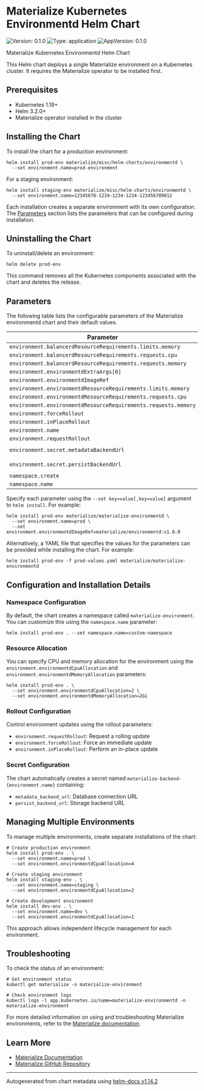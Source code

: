 # Materialize Kubernetes Environmentd Helm Chart

![Version: 0.1.0](https://img.shields.io/badge/Version-0.1.0-informational?style=flat-square) ![Type: application](https://img.shields.io/badge/Type-application-informational?style=flat-square) ![AppVersion: 0.1.0](https://img.shields.io/badge/AppVersion-0.1.0-informational?style=flat-square)

Materialize Kubernetes Environmentd Helm Chart

This Helm chart deploys a single Materialize environment on a Kubernetes cluster. It requires the Materialize operator to be installed first.

## Prerequisites

- Kubernetes 1.19+
- Helm 3.2.0+
- Materialize operator installed in the cluster

## Installing the Chart

To install the chart for a production environment:

```shell
helm install prod-env materialize/misc/helm-charts/environmentd \
  --set environment.name=prod-environment
```

For a staging environment:

```shell
helm install staging-env materialize/misc/helm-charts/environmentd \
  --set environment.name=12345678-1234-1234-1234-123456789012
```

Each installation creates a separate environment with its own configuration. The [Parameters](#parameters) section lists the parameters that can be configured during installation.

## Uninstalling the Chart

To uninstall/delete an environment:

```shell
helm delete prod-env
```

This command removes all the Kubernetes components associated with the chart and deletes the release.

## Parameters

The following table lists the configurable parameters of the Materialize environmentd chart and their default values.

| Parameter | Description | Default |
|-----------|-------------|---------|
| `environment.balancerdResourceRequirements.limits.memory` |  | ``"256Mi"`` |
| `environment.balancerdResourceRequirements.requests.cpu` |  | ``"100m"`` |
| `environment.balancerdResourceRequirements.requests.memory` |  | ``"256Mi"`` |
| `environment.environmentdExtraArgs[0]` |  | ``"--orchestrator-kubernetes-ephemeral-volume-class=hostpath"`` |
| `environment.environmentdImageRef` |  | ``"materialize/environmentd:v0.122.0-dev.0--pr.g47923ddb1bb4f3fb38d152b8aa86a77514599b29"`` |
| `environment.environmentdResourceRequirements.limits.memory` |  | ``"512Mi"`` |
| `environment.environmentdResourceRequirements.requests.cpu` |  | ``"250m"`` |
| `environment.environmentdResourceRequirements.requests.memory` |  | ``"512Mi"`` |
| `environment.forceRollout` |  | ``"33333333-3333-3333-3333-333333333333"`` |
| `environment.inPlaceRollout` |  | ``false`` |
| `environment.name` |  | ``"12345678-1234-1234-1234-123456789012"`` |
| `environment.requestRollout` |  | ``"22222222-2222-2222-2222-222222222222"`` |
| `environment.secret.metadataBackendUrl` |  | ``"postgres://materialize_user:materialize_pass@postgres.materialize.svc.cluster.local:5432/materialize_db?sslmode=disable"`` |
| `environment.secret.persistBackendUrl` |  | ``"s3://minio:minio123@bucket/12345678-1234-1234-1234-123456789012?endpoint=http%3A%2F%2Fminio.materialize.svc.cluster.local%3A9000&region=minio"`` |
| `namespace.create` |  | ``false`` |
| `namespace.name` |  | ``"materialize-environment"`` |

Specify each parameter using the `--set key=value[,key=value]` argument to `helm install`. For example:

```shell
helm install prod-env materialize/materialize-environmentd \
  --set environment.name=prod \
  --set environment.environmentdImageRef=materialize/environmentd:v1.0.0
```

Alternatively, a YAML file that specifies the values for the parameters can be provided while installing the chart. For example:

```shell
helm install prod-env -f prod-values.yaml materialize/materialize-environmentd
```

## Configuration and Installation Details

### Namespace Configuration

By default, the chart creates a namespace called `materialize-environment`. You can customize this using the `namespace.name` parameter:

```shell
helm install prod-env . --set namespace.name=custom-namespace
```

### Resource Allocation

You can specify CPU and memory allocation for the environment using the `environment.environmentdCpuAllocation` and `environment.environmentdMemoryAllocation` parameters:

```shell
helm install prod-env . \
  --set environment.environmentdCpuAllocation=2 \
  --set environment.environmentdMemoryAllocation=2Gi
```

### Rollout Configuration

Control environment updates using the rollout parameters:
- `environment.requestRollout`: Request a rolling update
- `environment.forceRollout`: Force an immediate update
- `environment.inPlaceRollout`: Perform an in-place update

### Secret Configuration

The chart automatically creates a secret named `materialize-backend-{environment.name}` containing:
- `metadata_backend_url`: Database connection URL
- `persist_backend_url`: Storage backend URL

## Managing Multiple Environments

To manage multiple environments, create separate installations of the chart:

```shell
# Create production environment
helm install prod-env . \
  --set environment.name=prod \
  --set environment.environmentdCpuAllocation=4

# Create staging environment
helm install staging-env . \
  --set environment.name=staging \
  --set environment.environmentdCpuAllocation=2

# Create development environment
helm install dev-env . \
  --set environment.name=dev \
  --set environment.environmentdCpuAllocation=1
```

This approach allows independent lifecycle management for each environment.

## Troubleshooting

To check the status of an environment:

```shell
# Get environment status
kubectl get materialize -n materialize-environment

# Check environment logs
kubectl logs -l app.kubernetes.io/name=materialize-environmentd -n materialize-environment
```

For more detailed information on using and troubleshooting Materialize environments, refer to the [Materialize documentation](https://materialize.com/docs).

## Learn More

- [Materialize Documentation](https://materialize.com/docs)
- [Materialize GitHub Repository](https://github.com/MaterializeInc/materialize)

----------------------------------------------
Autogenerated from chart metadata using [helm-docs v1.14.2](https://github.com/norwoodj/helm-docs/releases/v1.14.2)
